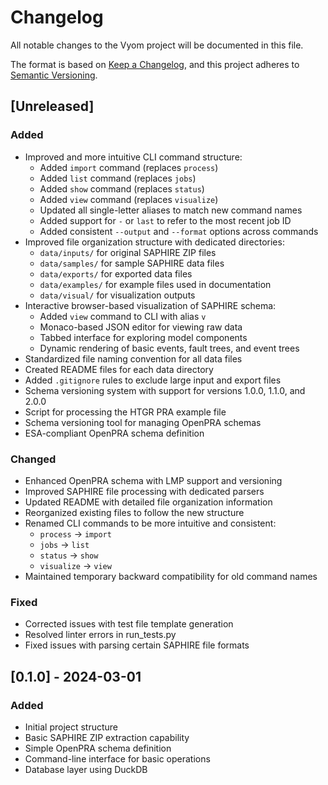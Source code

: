 # Changelog

All notable changes to the Vyom project will be documented in this file.

The format is based on [Keep a Changelog](https://keepachangelog.com/en/1.0.0/),
and this project adheres to [Semantic Versioning](https://semver.org/spec/v2.0.0.html).

## [Unreleased]

### Added
- Improved and more intuitive CLI command structure:
  - Added `import` command (replaces `process`)
  - Added `list` command (replaces `jobs`)
  - Added `show` command (replaces `status`)
  - Added `view` command (replaces `visualize`)
  - Updated all single-letter aliases to match new command names
  - Added support for `-` or `last` to refer to the most recent job ID
  - Added consistent `--output` and `--format` options across commands
- Improved file organization structure with dedicated directories:
  - `data/inputs/` for original SAPHIRE ZIP files
  - `data/samples/` for sample SAPHIRE data files
  - `data/exports/` for exported data files
  - `data/examples/` for example files used in documentation
  - `data/visual/` for visualization outputs
- Interactive browser-based visualization of SAPHIRE schema:
  - Added `view` command to CLI with alias `v`
  - Monaco-based JSON editor for viewing raw data
  - Tabbed interface for exploring model components
  - Dynamic rendering of basic events, fault trees, and event trees
- Standardized file naming convention for all data files
- Created README files for each data directory
- Added `.gitignore` rules to exclude large input and export files
- Schema versioning system with support for versions 1.0.0, 1.1.0, and 2.0.0
- Script for processing the HTGR PRA example file
- Schema versioning tool for managing OpenPRA schemas
- ESA-compliant OpenPRA schema definition

### Changed
- Enhanced OpenPRA schema with LMP support and versioning
- Improved SAPHIRE file processing with dedicated parsers
- Updated README with detailed file organization information
- Reorganized existing files to follow the new structure
- Renamed CLI commands to be more intuitive and consistent:
  - `process` → `import`
  - `jobs` → `list`
  - `status` → `show`
  - `visualize` → `view`
- Maintained temporary backward compatibility for old command names

### Fixed
- Corrected issues with test file template generation
- Resolved linter errors in run_tests.py
- Fixed issues with parsing certain SAPHIRE file formats

## [0.1.0] - 2024-03-01

### Added
- Initial project structure
- Basic SAPHIRE ZIP extraction capability
- Simple OpenPRA schema definition
- Command-line interface for basic operations
- Database layer using DuckDB 